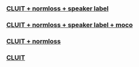 ### [CLUIT + normloss + speaker label](https://tosaka-m.github.io/sample.github.io/htmls/jvs_moco.html)

### [CLUIT + normloss + speaker label + moco](https://tosaka-m.github.io/sample.github.io/htmls/jvs_mbank_wnorm_wspk.html)

### [CLUIT + normloss](https://tosaka-m.github.io/sample.github.io/htmls/jvs_mbank_wnorm.html)

### [CLUIT](https://tosaka-m.github.io/sample.github.io/htmls/jvs_mbank.html)
